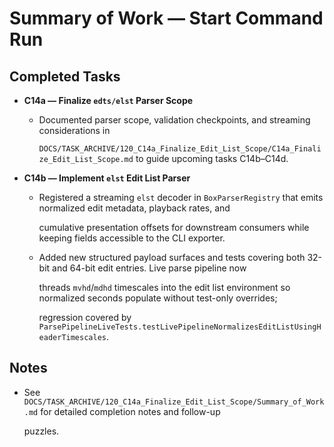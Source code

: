 # Summary of Work — Start Command Run

## Completed Tasks

- **C14a — Finalize `edts/elst` Parser Scope**
  - Documented parser scope, validation checkpoints, and streaming considerations in

    `DOCS/TASK_ARCHIVE/120_C14a_Finalize_Edit_List_Scope/C14a_Finalize_Edit_List_Scope.md` to guide upcoming tasks C14b–C14d.

- **C14b — Implement `elst` Edit List Parser**
  - Registered a streaming `elst` decoder in `BoxParserRegistry` that emits normalized edit metadata, playback rates, and

    cumulative presentation offsets for downstream consumers while keeping fields accessible to the CLI exporter.

  - Added new structured payload surfaces and tests covering both 32-bit and 64-bit edit entries. Live parse pipeline
    now

    threads `mvhd`/`mdhd` timescales into the edit list environment so normalized seconds populate without test-only overrides;

    regression covered by `ParsePipelineLiveTests.testLivePipelineNormalizesEditListUsingHeaderTimescales`.

## Notes

- See `DOCS/TASK_ARCHIVE/120_C14a_Finalize_Edit_List_Scope/Summary_of_Work.md` for detailed completion notes and follow-up

  puzzles.
